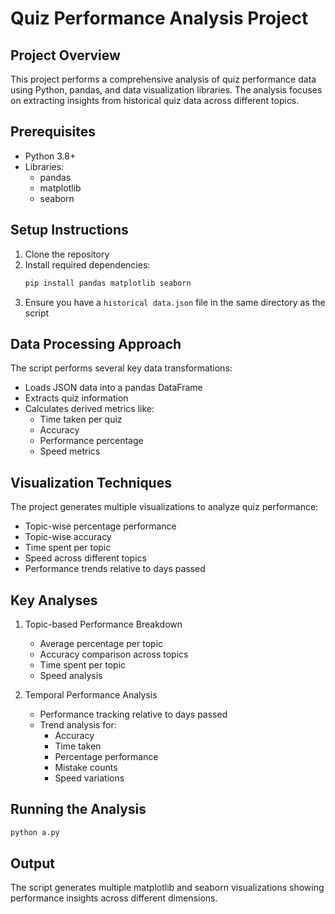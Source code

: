 # Quiz Performance Analysis Project

## Project Overview
This project performs a comprehensive analysis of quiz performance data using Python, pandas, and data visualization libraries. The analysis focuses on extracting insights from historical quiz data across different topics.

## Prerequisites
- Python 3.8+
- Libraries:
  - pandas
  - matplotlib
  - seaborn

## Setup Instructions
1. Clone the repository
2. Install required dependencies:
   ```bash
   pip install pandas matplotlib seaborn
   ```
3. Ensure you have a `historical data.json` file in the same directory as the script

## Data Processing Approach
The script performs several key data transformations:
- Loads JSON data into a pandas DataFrame
- Extracts quiz information
- Calculates derived metrics like:
  - Time taken per quiz
  - Accuracy
  - Performance percentage
  - Speed metrics

## Visualization Techniques
The project generates multiple visualizations to analyze quiz performance:
- Topic-wise percentage performance
- Topic-wise accuracy
- Time spent per topic
- Speed across different topics
- Performance trends relative to days passed

## Key Analyses
1. Topic-based Performance Breakdown
   - Average percentage per topic
   - Accuracy comparison across topics
   - Time spent per topic
   - Speed analysis

2. Temporal Performance Analysis
   - Performance tracking relative to days passed
   - Trend analysis for:
     - Accuracy
     - Time taken
     - Percentage performance
     - Mistake counts
     - Speed variations

## Running the Analysis
```bash
python a.py
```

## Output
The script generates multiple matplotlib and seaborn visualizations showing performance insights across different dimensions.